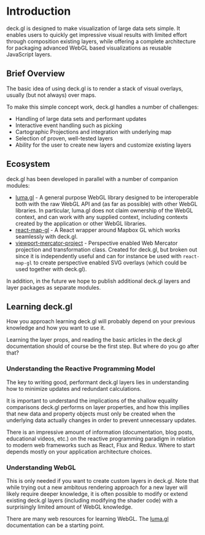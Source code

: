 # Introduction

deck.gl is designed to make visualization of large data sets simple.
It enables users to quickly get impressive visual results with limited effort
through composition existing layers, while offering a complete architecture
for packaging advanced WebGL based visualizations as reusable JavaScript
layers.

## Brief Overview

The basic idea of using deck.gl is to render a stack of visual overlays,
usually (but not always) over maps.

To make this simple concept work, deck.gl handles a number of challenges:

* Handling of large data sets and performant updates
* Interactive event handling such as picking
* Cartographic Projections and integration with underlying map
* Selection of proven, well-tested layers
* Ability for the user to create new layers and customize existing layers

## Ecosystem

deck.gl has been developed in parallel with a number of companion modules:

* [luma.gl](https://uber.github.io/luma.gl/#/) -
  A general purpose WebGL library designed to be interoperable both with the
  raw WebGL API and (as far as possible) with other WebGL libraries.
  In particular, luma.gl does not claim ownership of the WebGL context, and can
  work with any supplied context, including contexts created by the application
  or other WebGL libraries.
* [react-map-gl](https://uber.github.io/react-map-gl/#/) - A React wrapper
  around Mapbox GL which works seamlessly with deck.gl.
* [viewport-mercator-project](https://github.com/uber-common/viewport-mercator-project) -
  Perspective enabled Web Mercator projection and transformation class. Created
  for deck.gl, but broken out since it is independently useful and can for instance be used with `react-map-gl` to create perspective enabled SVG overlays (which could be used together with deck.gl).

In addition, in the future we hope to publish additional deck.gl layers and
layer packages as separate modules.

## Learning deck.gl

How you approach learning deck.gl will probably depend on your previous
knowledge and how you want to use it.

Learning the layer props, and reading the basic articles in the deck.gl
documentation should of course be the first step. But where do you go
after that?

### Understanding the Reactive Programming Model

The key to writing good, performant deck.gl layers lies in understanding
how to minimize updates and redundant calculations.

It is important to understand the implications of the shallow equality
comparisons deck.gl performs on layer properties, and how this impllies that
new data and property objects must only be created when the underlying
data actually changes in order to prevent unnecessary updates.

There is an impressive amount of information (documentation, blog posts,
educational videos, etc.) on the reactive programming paradigm in relation to
modern web frameworks such as React, Flux and Redux. Where to start depends
mostly on your application architecture choices.

### Understanding WebGL

This is only needed if you want to create custom layers in deck.gl.
Note that while trying out a new ambitous rendering approach for a
new layer will likely require deeper knowledge, it is often possible to modify
or extend existing deck.gl layers (including modifying the shader code) with
a surprisingly limited amount of WebGL knowledge.

There are many web resources for learning WebGL. The
[luma.gl](https://uber.github.io/luma.gl/#/) documentation
can be a starting point.
